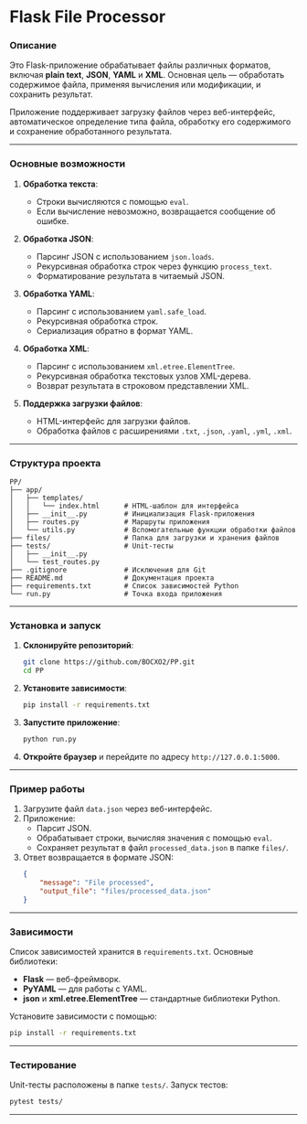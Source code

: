 # Flask File Processor

### Описание

Это Flask-приложение обрабатывает файлы различных форматов, включая **plain text**, **JSON**, **YAML** и **XML**. Основная цель — обработать содержимое файла, применяя вычисления или модификации, и сохранить результат.

Приложение поддерживает загрузку файлов через веб-интерфейс, автоматическое определение типа файла, обработку его содержимого и сохранение обработанного результата.

---

### Основные возможности

1. **Обработка текста**:
   - Строки вычисляются с помощью `eval`.
   - Если вычисление невозможно, возвращается сообщение об ошибке.

2. **Обработка JSON**:
   - Парсинг JSON с использованием `json.loads`.
   - Рекурсивная обработка строк через функцию `process_text`.
   - Форматирование результата в читаемый JSON.

3. **Обработка YAML**:
   - Парсинг с использованием `yaml.safe_load`.
   - Рекурсивная обработка строк.
   - Сериализация обратно в формат YAML.

4. **Обработка XML**:
   - Парсинг с использованием `xml.etree.ElementTree`.
   - Рекурсивная обработка текстовых узлов XML-дерева.
   - Возврат результата в строковом представлении XML.

5. **Поддержка загрузки файлов**:
   - HTML-интерфейс для загрузки файлов.
   - Обработка файлов с расширениями `.txt`, `.json`, `.yaml`, `.yml`, `.xml`.

---

### Структура проекта

```plaintext
PP/
├── app/
│   ├── templates/
│   │   └── index.html      # HTML-шаблон для интерфейса
│   ├── __init__.py         # Инициализация Flask-приложения
│   ├── routes.py           # Маршруты приложения
│   └── utils.py            # Вспомогательные функции обработки файлов
├── files/                  # Папка для загрузки и хранения файлов
├── tests/                  # Unit-тесты
│   ├── __init__.py
│   └── test_routes.py
├── .gitignore              # Исключения для Git
├── README.md               # Документация проекта
├── requirements.txt        # Список зависимостей Python
└── run.py                  # Точка входа приложения
```

---

### Установка и запуск

1. **Склонируйте репозиторий**:
   ```bash
   git clone https://github.com/BOCXO2/PP.git
   cd PP
   ```

2. **Установите зависимости**:
   ```bash
   pip install -r requirements.txt
   ```

3. **Запустите приложение**:
   ```bash
   python run.py
   ```

4. **Откройте браузер** и перейдите по адресу `http://127.0.0.1:5000`.

---

### Пример работы

1. Загрузите файл `data.json` через веб-интерфейс.
2. Приложение:
   - Парсит JSON.
   - Обрабатывает строки, вычисляя значения с помощью `eval`.
   - Сохраняет результат в файл `processed_data.json` в папке `files/`.
3. Ответ возвращается в формате JSON:
   ```json
   {
       "message": "File processed",
       "output_file": "files/processed_data.json"
   }
   ```

---

### Зависимости

Список зависимостей хранится в `requirements.txt`. Основные библиотеки:

- **Flask** — веб-фреймворк.
- **PyYAML** — для работы с YAML.
- **json** и **xml.etree.ElementTree** — стандартные библиотеки Python.

Установите зависимости с помощью:
```bash
pip install -r requirements.txt
```

---

### Тестирование

Unit-тесты расположены в папке `tests/`. Запуск тестов:
```bash
pytest tests/
```

---
